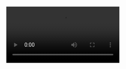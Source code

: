 

<video src = "https://github.com/Subhashnee15/clock/assets/126400709/a8c10d29-4ecd-4da5-a9c6-c15cd5f39760" ></video>


